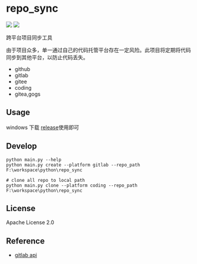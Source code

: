 # repo_sync
[![](https://img.shields.io/badge/version-1.4.0-brightgreen.svg)](https://git.yoqi.me/lyq/repo_sync)
[![](https://img.shields.io/badge/Python-3.11.5-brightgreen.svg)](https://git.yoqi.me/lyq/repo_sync)



跨平台项目同步工具

由于项目众多，单一通过自己的代码托管平台存在一定风险。此项目将定期将代码同步到其他平台，以防止代码丢失。

* github
* gitlab
* gitee
* coding
* gitea,gogs


## Usage

windows 下载 [release]()使用即可

## Develop

```
python main.py --help
python main.py create --platform gitlab --repo_path F:\workspace\python\repo_sync

# clone all repo to local path
python main.py clone --platform coding --repo_path F:\workspace\python\repo_sync
```

## License

Apache License 2.0

## Reference

* [gitlab api](https://docs.gitlab.com/ee/api/)